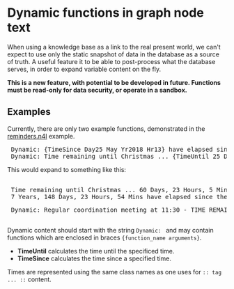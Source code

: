 
# Dynamic functions in graph node text

When using a knowledge base as a link to the real present world, we can't expect to use only the
static snapshot of data in the database as a source of truth. A useful feature it to be able
to post-process what the database serves, in order to expand variable content on the fly.

**This is a new feature, with potential to be developed in future. Functions must be read-only for
data security, or operate in a sandbox.**

## Examples

Currently, there are only two example functions, demonstrated in the [reminders.n4l](../examples/reminders.n4l)
example. 
<pre>
 Dynamic: {TimeSince Day25 May Yr2018 Hr13} have elapsed since the ChiTek-i company was founded
 Dynamic: Time remaining until Christmas ... {TimeUntil 25 December}
</pre>
This would expand to something like this:
<pre>

 Time remaining until Christmas ... 60 Days, 23 Hours, 5 Mins
 7 Years, 148 Days, 23 Hours, 54 Mins have elapsed since the ChiTek-i company was founded
</pre>
<pre>
 Dynamic: Regular coordination meeting at 11:30 - TIME REMAINING .. {TimeUntil Hr11 Min30} !!

</pre>
Dynamic content should start with the string `Dynamic: ` and may contain functions which are
enclosed in braces `{function_name arguments}`.

- **TimeUntil** calculates the time until the specificed time.
- **TimeSince** calculates the time since a specified time.

Times are represented using the same class names as one uses for `:: tag ... ::` content.